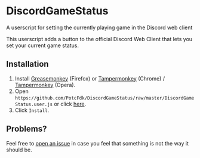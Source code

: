 # DiscordGameStatus
A userscript for setting the currently playing game in the Discord web client

This userscript adds a button to the official Discord Web Client that lets you set your current game status.  

## Installation
1. Install [Greasemonkey](https://addons.mozilla.org/en-us/firefox/addon/greasemonkey/) (Firefox) or [Tampermonkey](https://chrome.google.com/webstore/detail/tampermonkey/dhdgffkkebhmkfjojejmpbldmpobfkfo) (Chrome) / [Tampermonkey](https://addons.opera.com/en/extensions/details/tampermonkey-beta/) (Opera).
2. Open `https://github.com/PotcFdk/DiscordGameStatus/raw/master/DiscordGameStatus.user.js` or click [here](https://github.com/PotcFdk/DiscordGameStatus/raw/master/DiscordGameStatus.user.js).
3. Click `Install`.  

## Problems?
Feel free to [open an issue](https://github.com/PotcFdk/DiscordGameStatus/issues) in case you feel that something is not the way it should be.